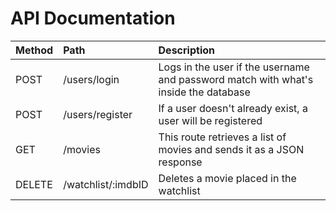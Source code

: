 # API Documentation

| Method       | Path           | Description   |
| :---         | :---           |  :---         |
| POST         | /users/login   | Logs in the user if the username and password match with what's inside the database    |
| POST         | /users/register | If a user doesn't already exist, a user will be registered      |
| GET          | /movies | This route retrieves a list of movies and sends it as a JSON response       |
| DELETE          | /watchlist/:imdbID | Deletes a movie placed in the watchlist      |
